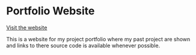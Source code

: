 # Portfolio Website

[Visit the website](https://birfatehjit-grewal.github.io/Portfolio/)

This is a website for my project portfolio where my past project are shown and links to there source code is available whenever possible.